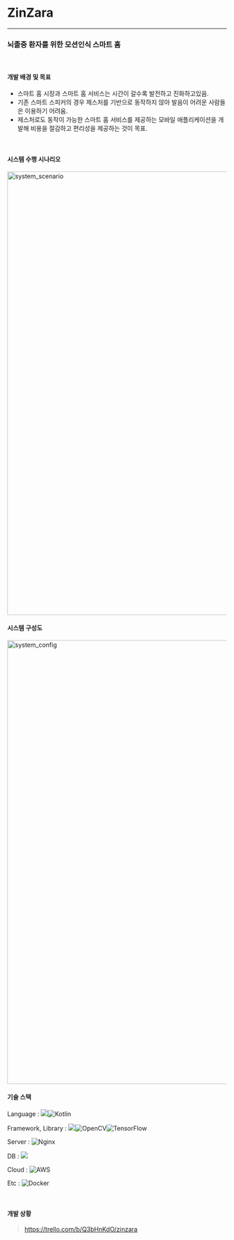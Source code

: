 # ZinZara
---------------

### 뇌졸중 환자를 위한 모션인식 스마트 홈

<br>

#### 개발 배경 및 목표

- 스마트 홈 시장과 스마트 홈 서비스는 시간이 갈수록 발전하고 진화하고있음.
- 기존 스마트 스피커의 경우 제스처를 기반으로 동작하지 않아 발음이 어려운 사람들은 이용하기 어려움.
- 제스처로도 동작이 가능한 스마트 홈 서비스를 제공하는 모바일 애플리케이션을 개발해 비용을 절감하고 편리성을 제공하는 것이 목표.

<br>

#### 시스템 수행 시나리오

<img width="1019" alt="system_scenario" src="https://user-images.githubusercontent.com/98944656/158361608-0f6fcfc6-57fd-42ac-a560-af559123c90e.png">


<br>

#### 시스템 구성도
<img width="1020" alt="system_config" src="https://user-images.githubusercontent.com/98944656/153368563-c473d3c3-41fb-4485-bdb2-9a68e1405fb5.png">

<br>

#### 기술 스택

Language : <img src="https://img.shields.io/badge/python-3776AB?style=for-the-badge&logo=python&logoColor=white">![Kotlin](https://img.shields.io/badge/kotlin-%230095D5.svg?style=for-the-badge&logo=kotlin&logoColor=white)

Framework, Library : <img src="https://img.shields.io/badge/django-092E20?style=for-the-badge&logo=django&logoColor=white">![OpenCV](https://img.shields.io/badge/opencv-%23white.svg?style=for-the-badge&logo=opencv&logoColor=white)![TensorFlow](https://img.shields.io/badge/TensorFlow-%23FF6F00.svg?style=for-the-badge&logo=TensorFlow&logoColor=white)

Server : ![Nginx](https://img.shields.io/badge/nginx-%23009639.svg?style=for-the-badge&logo=nginx&logoColor=white)

DB : <img src="https://img.shields.io/badge/mariaDB-003545?style=for-the-badge&logo=mariaDB&logoColor=white">

Cloud : ![AWS](https://img.shields.io/badge/AWS-%23FF9900.svg?style=for-the-badge&logo=amazon-aws&logoColor=white)

Etc : ![Docker](https://img.shields.io/badge/docker-%230db7ed.svg?style=for-the-badge&logo=docker&logoColor=white)

<br>

#### 개발 상황

> https://trello.com/b/Q3bHnKdO/zinzara
